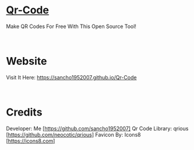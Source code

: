 # [Qr-Code](https://sancho1952007.github.io/Qr-Code)
Make QR Codes For Free With This Open Source Tool!

<br>

# Website
Visit It Here: https://sancho1952007.github.io/Qr-Code

<br>

# Credits
Developer: Me [https://github.com/sancho1952007]
Qr Code Library: qrious [https://github.com/neocotic/qrious]
Favicon By: Icons8 [https://icons8.com]
